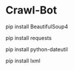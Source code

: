 # Crawl-Bot
pip install BeautifulSoup4

pip install requests

pip install python-dateutil

pip install lxml